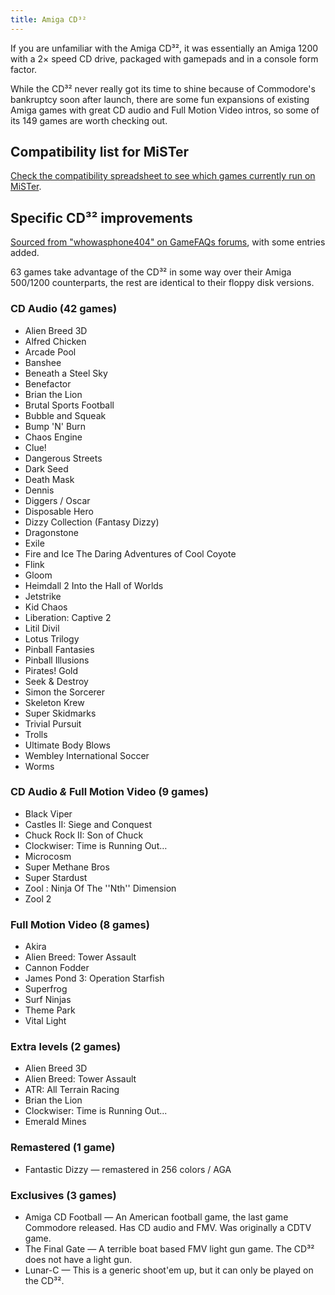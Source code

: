 ```yaml
---
title: Amiga CD³²
--- 
```


If you are unfamiliar with the Amiga CD³², it was essentially an Amiga 1200 with a 2× speed CD drive, packaged with gamepads and in a console form factor. 

While the CD³² never really got its time to shine because of Commodore's bankruptcy soon after launch, there are some fun expansions of existing Amiga games with great CD audio and Full Motion Video intros, so some of its 149 games are worth checking out.

## Compatibility list for MiSTer

[Check the compatibility spreadsheet to see which games currently run on MiSTer](https://docs.google.com/spreadsheets/d/1iNO0tp8hlV959-MnsI8S7j5xPWghIR0zdI9LwVyBF2w).


## Specific CD³² improvements

[Sourced from "whowasphone404" on GameFAQs forums](https://gamefaqs.gamespot.com/boards/951940-amiga-cd32/80110566), with some entries added.

63 games take advantage of the CD³² in some way over their Amiga 500/1200 counterparts, the rest are identical to their floppy disk versions.

### CD Audio (42 games)

* Alien Breed 3D
* Alfred Chicken
* Arcade Pool
* Banshee
* Beneath a Steel Sky
* Benefactor
* Brian the Lion
* Brutal Sports Football
* Bubble and Squeak
* Bump 'N' Burn
* Chaos Engine
* Clue!
* Dangerous Streets
* Dark Seed
* Death Mask
* Dennis
* Diggers / Oscar
* Disposable Hero
* Dizzy Collection (Fantasy Dizzy)
* Dragonstone
* Exile
* Fire and Ice The Daring Adventures of Cool Coyote
* Flink
* Gloom
* Heimdall 2 Into the Hall of Worlds
* Jetstrike
* Kid Chaos
* Liberation: Captive 2
* Litil Divil
* Lotus Trilogy
* Pinball Fantasies
* Pinball Illusions
* Pirates! Gold
* Seek & Destroy
* Simon the Sorcerer
* Skeleton Krew
* Super Skidmarks
* Trivial Pursuit
* Trolls
* Ultimate Body Blows
* Wembley International Soccer
* Worms

### CD Audio *&* Full Motion Video (9 games)

* Black Viper
* Castles II: Siege and Conquest
* Chuck Rock II: Son of Chuck
* Clockwiser: Time is Running Out…
* Microcosm
* Super Methane Bros
* Super Stardust
* Zool : Ninja Of The ''Nth'' Dimension
* Zool 2

### Full Motion Video (8 games)

* Akira
* Alien Breed: Tower Assault
* Cannon Fodder
* James Pond 3: Operation Starfish
* Superfrog
* Surf Ninjas
* Theme Park
* Vital Light

### Extra levels (2 games)

* Alien Breed 3D
* Alien Breed: Tower Assault
* ATR: All Terrain Racing
* Brian the Lion 
* Clockwiser: Time is Running Out...
* Emerald Mines

### Remastered (1 game)

* Fantastic Dizzy — remastered in 256 colors / AGA

### Exclusives (3 games)

* Amiga CD Football — An American football game, the last game Commodore released. Has CD audio and FMV. Was originally a CDTV game.
* The Final Gate — A terrible boat based FMV light gun game. The CD³² does not have a light gun.
* Lunar-C — This is a generic shoot'em up, but it can only be played on the CD³².
